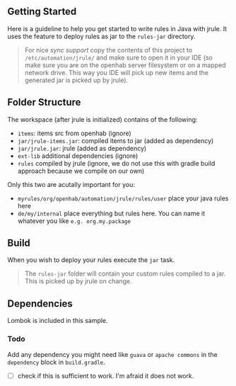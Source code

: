## Getting Started

Here is a guideline to help you get started to write rules in Java with jrule. It uses the feature to deploy rules as jar to the `rules-jar` directory.

> For nice *sync support* copy the contents of this project to `/etc/automation/jrule/` and make sure to open it in your IDE (so make sure you are on the openhab
> server filesystem or on a mapped network drive. This way you IDE will pick up new items and the generated jar is picked up by jrule).

## Folder Structure

The workspace (after jrule is initialized) contains of the following:

- `items`: items src from openhab (ignore)
- `jar/jrule-items.jar`: compiled items to jar (added as dependency)
- `jar/jrule.jar`: jrule (added as dependency)
- `ext-lib` additional dependencies (ignore)
- `rules` compiled by jrule (ignore, we do not use this with gradle build approach because we compile on our own)

Only this two are acutally important for you: 
- `myrules/org/openhab/automation/jrule/rules/user` place your java rules here
- `de/my/internal` place everything but rules here. You can name it whatever you like `e.g. org.my.package`

## Build
When you wish to deploy your rules execute the `jar` task.

> The `rules-jar` folder will contain your custom rules compiled to a jar. This is picked up by jrule on change.

## Dependencies

Lombok is included in this sample. 

### Todo
Add any dependency you might need like `guava` or `apache commons` in the `dependency` block in `build.gradle`. 
- [ ] check if this is sufficient to work. I'm afraid it does not work.

